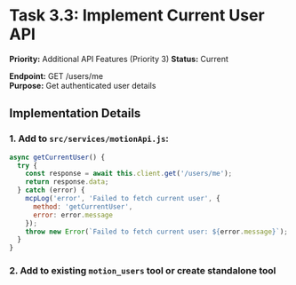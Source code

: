 # Task 3.3: Implement Current User API

**Priority:** Additional API Features (Priority 3)
**Status:** Current

**Endpoint:** GET /users/me  
**Purpose:** Get authenticated user details

## Implementation Details

### 1. Add to `src/services/motionApi.js`:

```javascript
async getCurrentUser() {
  try {
    const response = await this.client.get('/users/me');
    return response.data;
  } catch (error) {
    mcpLog('error', 'Failed to fetch current user', {
      method: 'getCurrentUser',
      error: error.message
    });
    throw new Error(`Failed to fetch current user: ${error.message}`);
  }
}
```

### 2. Add to existing `motion_users` tool or create standalone tool